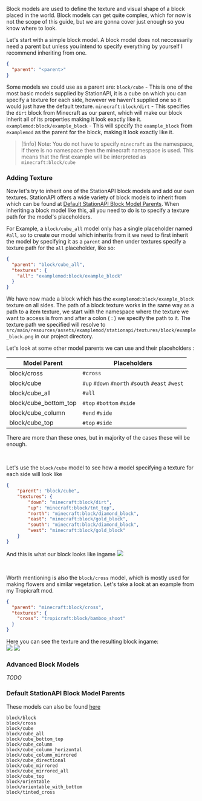 Block models are used to define the texture and visual shape of a block placed in the world. Block models can get quite complex, which for now is not the scope of this guide, but we are gonna cover just enough so you know where to look.

Let's start with a simple block model. A block model does not neccessarily need a parent but unless you intend to specify everything by yourself I recommend inheriting from one. 

```json
{  
  "parent": "<parent>"
}
```

Some models we could use as a parent are:
`block/cube` - This is one of the most basic models supplied by StationAPI, it is a cube on which you can specify a texture for each side, however we haven't supplied one so it would just have the default texture.
`minecraft:block/dirt` - This specifies the `dirt` block from Minecraft as our parent, which will make our block inherit all of its properties making it look exactly like it.
`examplemod:block/example_block` - This will specify the `example_block` from `examplemod` as the parent for the block, making it look exactly like it.

> [!info] Note: You do not have to specify `minecraft` as the namespace, if there is no namespace then the minecraft namespace is used. This means that the first example will be interpreted as `minecraft:block/cube`

### Adding Texture
Now let's try to inherit one of the StationAPI block models and add our own textures. StationAPI offers a wide variety of block models to inherit from which can be found at [Default StationAPI Block Model Parents](Block%20Model.md#Default%20StationAPI%20Block%20Model%20Parents). When inheriting a block model like this, all you need to do is to specify a texture path for the model's placeholders.

For Example, a `block/cube_all` model only has a single placeholder named `#all`, so to create our model which inherits from it we need to first inherit the model by specifying it as a `parent` and then under textures specify a texture path for the `all` placeholder, like so:
```json
{  
  "parent": "block/cube_all",  
  "textures": {  
    "all": "examplemod:block/example_block"  
  }  
}
```
We have now made a block which has the `examplemod:block/example_block` texture on all sides. The path of a block texture works in the same way as a path to a item texture, we start with the namespace where the texture we want to access is from and after a colon ( : ) we specify the path to it.  The texture path we specified will resolve to `src/main/resources/assets/examplemod/stationapi/textures/block/example_block.png` in our project directory.

Let's look at some other model parents we can use and their placeholders :

| Model Parent          | Placeholders                                    |
| --------------------- | ----------------------------------------------- |
| block/cross           | `#cross`                                        |
| block/cube            | `#up` `#down` `#north` `#south` `#east` `#west` |
| block/cube_all        | `#all`                                          |
| block/cube_bottom_top | `#top` `#bottom` `#side`                        |
| block/cube_column     | `#end` `#side`                                  |
| block/cube_top        | `#top` `#side`                                  |

There are more than these ones, but in majority of the cases these will be enough.  

&nbsp;

Let's use the `block/cube` model to see how a model specifying a texture for each side will look like
```json
{
    "parent": "block/cube",
    "textures": {
        "down": "minecraft:block/dirt",
        "up": "minecraft:block/tnt_top",
        "north": "minecraft:block/diamond_block",
        "east": "minecraft:block/gold_block",
        "south": "minecraft:block/diamond_block",
        "west": "minecraft:block/gold_block"
    }
}
```

And this is what our block looks like ingame
![](cursed_block_ingame.png)

&nbsp;

Worth mentioning is also the `block/cross` model, which is mostly used for making flowers and similar vegetation. Let's take a look at an example from my Tropicraft mod.  
```json
{
  "parent": "minecraft:block/cross",
  "textures": {
    "cross": "tropicraft:block/bamboo_shoot"
  }
}
```
Here you can see the texture and the resulting block ingame:  
![](bamboo_shoot_256.png) ![](bamboo_shoot_ingame.png)


### Advanced Block Models
*TODO*

### Default StationAPI Block Model Parents
These models can also be found [here](https://github.com/ModificationStation/StationAPI/tree/master/station-renderer-api-v0/src/main/resources/assets/minecraft/stationapi/models/block)

`block/block`  
`block/cross`  
`block/cube`  
`block/cube_all`  
`block/cube_bottom_top`  
`block/cube_column`  
`block/cube_column_horizontal`  
`block/cube_column_mirrored`  
`block/cube_directional`  
`block/cube_mirrored`  
`block/cube_mirrored_all`  
`block/cube_top`  
`block/orientable`  
`block/orientable_with_bottom`  
`block/tinted_cross`  